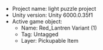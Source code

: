 <!-- UNITY CODE ASSIST INSTRUCTIONS START -->
- Project name: light puzzle project
- Unity version: Unity 6000.0.35f1
- Active game object:
  - Name: Red_Lantren Variant (1)
  - Tag: Untagged
  - Layer: Pickupable Item
<!-- UNITY CODE ASSIST INSTRUCTIONS END -->